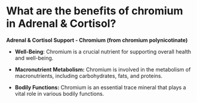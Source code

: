 # What are the benefits of chromium in Adrenal & Cortisol?

**Adrenal & Cortisol Support - Chromium (from chromium polynicotinate)** 

- **Well-Being**: Chromium is a crucial nutrient for supporting overall health and well-being. 

- **Macronutrient Metabolism:** Chromium is involved in the metabolism of macronutrients, including carbohydrates, fats, and proteins. 

- **Bodily Functions:** Chromium is an essential trace mineral that plays a vital role in various bodily functions.